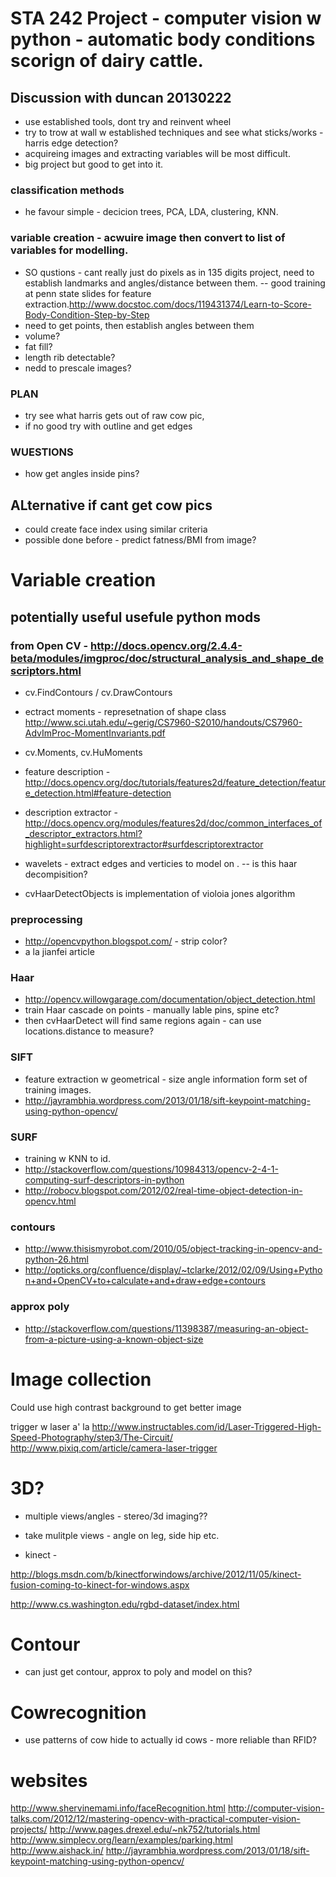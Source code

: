 STA 242 Project - computer vision w python - automatic body conditions scorign of dairy cattle.
=====

Discussion with duncan 20130222
----
- use established tools, dont try and reinvent wheel
- try to trow at wall w established techniques and see what sticks/works - harris edge detection?
- acquireing images and extracting variables will be most difficult. 
- big project but good to get into it.

### classification  methods
- he favour simple - decicion trees, PCA, LDA, clustering, KNN.

### variable creation - acwuire image then convert to list of variables for modelling.
- SO qustions - cant really just do pixels as in 135 digits project, need to establish landmarks and angles/distance between them.
-- good training at penn state slides for feature extraction.http://www.docstoc.com/docs/119431374/Learn-to-Score-Body-Condition-Step-by-Step
- need to get points, then establish angles between them
- volume? 
- fat fill?
- length rib detectable?
- nedd to prescale images?

### PLAN
- try see what harris gets out of raw cow pic,
- if no good try with outline and get edges


### WUESTIONS
- how get angles inside pins?

ALternative if cant get cow pics
----

- could create face index using similar criteria
- possible done before - predict fatness/BMI from image?

Variable creation
===
potentially useful usefule python mods 
---
### from Open CV - http://docs.opencv.org/2.4.4-beta/modules/imgproc/doc/structural_analysis_and_shape_descriptors.html
- cv.FindContours / cv.DrawContours
- ectract moments - represetnation of shape class
http://www.sci.utah.edu/~gerig/CS7960-S2010/handouts/CS7960-AdvImProc-MomentInvariants.pdf
- cv.Moments, cv.HuMoments
- feature description - http://docs.opencv.org/doc/tutorials/features2d/feature_detection/feature_detection.html#feature-detection
- description extractor - http://docs.opencv.org/modules/features2d/doc/common_interfaces_of_descriptor_extractors.html?highlight=surfdescriptorextractor#surfdescriptorextractor


- wavelets - extract edges and verticies to model on .
-- is this haar decompisition?
- cvHaarDetectObjects is implementation of violoia jones algorithm


### preprocessing
* http://opencvpython.blogspot.com/ - strip color?
* a la jianfei article
 

### Haar
* http://opencv.willowgarage.com/documentation/object_detection.html
* train Haar cascade on points - manually lable pins, spine etc?
* then cvHaarDetect will find same regions again - can use locations.distance to measure?

### SIFT
* feature extraction w geometrical - size angle information form set of training images.
* http://jayrambhia.wordpress.com/2013/01/18/sift-keypoint-matching-using-python-opencv/

### SURF
* training w KNN to id.
* http://stackoverflow.com/questions/10984313/opencv-2-4-1-computing-surf-descriptors-in-python
* http://robocv.blogspot.com/2012/02/real-time-object-detection-in-opencv.html

### contours
* http://www.thisismyrobot.com/2010/05/object-tracking-in-opencv-and-python-26.html
* http://opticks.org/confluence/display/~tclarke/2012/02/09/Using+Python+and+OpenCV+to+calculate+and+draw+edge+contours

### approx poly
* http://stackoverflow.com/questions/11398387/measuring-an-object-from-a-picture-using-a-known-object-size

Image collection
===

Could use high contrast background to get better image

trigger w laser a' la 
http://www.instructables.com/id/Laser-Triggered-High-Speed-Photography/step3/The-Circuit/
http://www.pixiq.com/article/camera-laser-trigger

3D?
===
- multiple views/angles - stereo/3d imaging??

- take mulitple views - angle on leg, side hip etc.

- kinect - 

http://blogs.msdn.com/b/kinectforwindows/archive/2012/11/05/kinect-fusion-coming-to-kinect-for-windows.aspx

http://www.cs.washington.edu/rgbd-dataset/index.html

Contour
===
- can just get contour, approx to poly and model on this?


Cowrecognition
===
- use patterns of cow hide to actually id cows - more reliable than RFID?


websites
===
http://www.shervinemami.info/faceRecognition.html
http://computer-vision-talks.com/2012/12/mastering-opencv-with-practical-computer-vision-projects/
http://www.pages.drexel.edu/~nk752/tutorials.html
http://www.simplecv.org/learn/examples/parking.html
http://www.aishack.in/
http://jayrambhia.wordpress.com/2013/01/18/sift-keypoint-matching-using-python-opencv/
